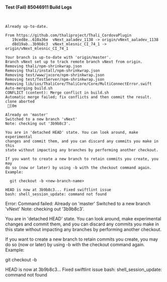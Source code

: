 #### Test (Fail) 85046911 Build Logs


```


```

```
Already up-to-date.

From https://github.com/thaliproject/Thali_CordovaPlugin
   19ced8e..610a36e  vNext_aaladev_1138 -> origin/vNext_aaladev_1138
   d8d19ab..3b9b8c3  vNext_mlesnic_CI_74_1 -> origin/vNext_mlesnic_CI_74_1

```

```
Your branch is up-to-date with 'origin/master'.
Branch vNext set up to track remote branch vNext from origin.
Removing thali/npm-shrinkwrap.json
Removing thali/install/npm-shrinkwrap.json
Removing test/www/jxcore/npm-shrinkwrap.json
Removing test/TestServer/npm-shrinkwrap.json
Removing lib/ios/ThaliCore/ThaliCore/Core/MultiConnectError.swift
Auto-merging build.sh
CONFLICT (content): Merge conflict in build.sh
Automatic merge failed; fix conflicts and then commit the result.
clone aborted
 [0m

Already on 'master'
Switched to a new branch 'vNext'
Note: checking out '3b9b8c3'.

You are in 'detached HEAD' state. You can look around, make experimental
changes and commit them, and you can discard any commits you make in this
state without impacting any branches by performing another checkout.

If you want to create a new branch to retain commits you create, you may
do so (now or later) by using -b with the checkout command again. Example:

  git checkout -b <new-branch-name>

HEAD is now at 3b9b8c3... Fixed swiftlint issue
bash: shell_session_update: command not found

```

Error: Command failed: Already on 'master'
Switched to a new branch 'vNext'
Note: checking out '3b9b8c3'.

You are in 'detached HEAD' state. You can look around, make experimental
changes and commit them, and you can discard any commits you make in this
state without impacting any branches by performing another checkout.

If you want to create a new branch to retain commits you create, you may
do so (now or later) by using -b with the checkout command again. Example:

  git checkout -b <new-branch-name>

HEAD is now at 3b9b8c3... Fixed swiftlint issue
bash: shell_session_update: command not found
